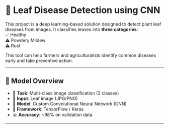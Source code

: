 # 🌿 Leaf Disease Detection using CNN

This project is a deep learning-based solution designed to detect plant leaf diseases from images. It classifies leaves into **three categories**:  
✅ Healthy  
⚠️ Powdery Mildew  
⚠️ Rust

This tool can help farmers and agriculturalists identify common diseases early and take preventive action.

---

## 🧠 Model Overview

- 🎯 **Task**: Multi-class image classification (3 classes)
- 📸 **Input**: Leaf image (JPG/PNG)
- 🧠 **Model**: Custom Convolutional Neural Network (CNN)
- 🔧 **Framework**: TensorFlow / Keras
- 📊 **Accuracy**: ~98% on validation data

---
